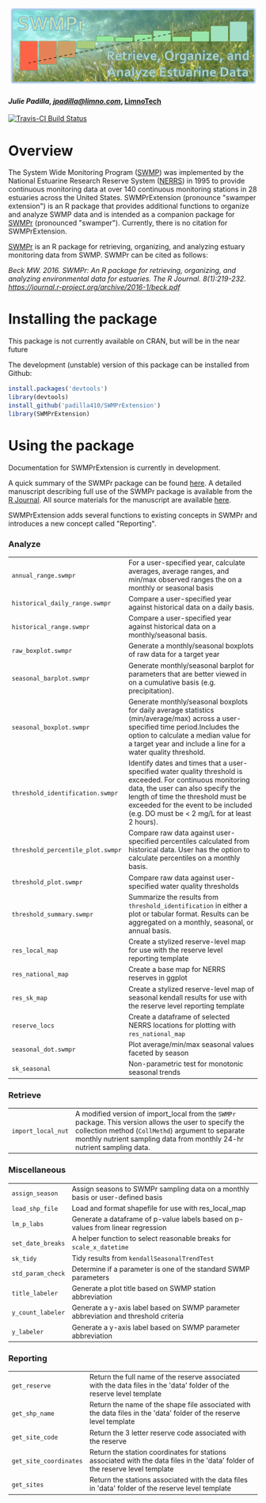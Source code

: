 
![](swmpr_logo.png)
#### *Julie Padilla, jpadilla@limno.com*, [LimnoTech](www.limno.com)

[![Travis-CI Build Status](https://travis-ci.org/padilla410/SWMPrExtension.svg?branch=master)](https://travis-ci.org/padilla410/SWMPrExtension)

<!-- README.md is generated from README.Rmd. Please edit that file -->



# Overview 

The System Wide Monitoring Program ([SWMP](http://nerrs.noaa.gov/RCDefault.aspx?ID=18)) was implemented by the National Estuarine Research Reserve System ([NERRS](http://nerrs.noaa.gov/)) in 1995 to provide continuous monitoring data at over 140 continuous monitoring stations in 28 estuaries across the United States.  SWMPrExtension (pronounce "swamper extension") is an R package that provides additional functions to organize and analyze SWMP data and is intended as a companion package for [SWMPr](https://github.com/fawda123/SWMPr) (pronounced "swamper"). Currently, there is no citation for SWMPrExtension.

[SWMPr](https://github.com/fawda123/SWMPr) is an R package for retrieving, organizing, and analyzing estuary monitoring data from SWMP. SWMPr can be cited as follows:

*Beck MW. 2016. SWMPr: An R package for retrieving, organizing, and analyzing environmental data for estuaries.  The R Journal. 8(1):219-232. https://journal.r-project.org/archive/2016-1/beck.pdf*

# Installing the package

This package is not currently available on CRAN, but will be in the near future

The development (unstable) version of this package can be installed from Github:


```r
install.packages('devtools')
library(devtools)
install_github('padilla410/SWMPrExtension')
library(SWMPrExtension)
```

# Using the package

Documentation for SWMPrExtension is currently in development.

A quick summary of the SWMPr package can be found [here](https://github.com/fawda123/SWMPr). A detailed manuscript describing full use of the SWMPr package is available from the [R Journal](https://journal.r-project.org/archive/accepted/beck.pdf). All source materials for the manuscript are available [here](https://github.com/fawda123/swmpr_manu).

SWMPrExtension adds several functions to existing concepts in SWMPr and introduces a new concept called "Reporting".

<h3>Analyze</h3>
<table>
<tr><td><code>annual_range.swmpr</code></td><td>For a user-specified year, calculate averages, average ranges, and min/max observed ranges the on a monthly or seasonal basis</td></tr>
<tr><td><code>historical_daily_range.swmpr</code></td><td>Compare a user-specified year against historical data on a daily basis.</td></tr>
<tr><td><code>historical_range.swmpr</code></td><td>Compare a user-specified year against historical data on a monthly/seasonal basis.</td></tr>
<tr><td><code>raw_boxplot.swmpr</code></td><td>Generate a monthly/seasonal boxplots of raw data for a target year</td></tr>
<tr><td><code>seasonal_barplot.swmpr</code></td><td>Generate monthly/seasonal barplot for parameters that are better viewed in on a cumulative basis (e.g. precipitation).</td></tr>
<tr><td><code>seasonal_boxplot.swmpr</code></td><td>Generate monthly/seasonal boxplots for daily average statistics (min/average/max) across a user-specified time period.Includes the option to calculate a median value for a target year and include a line for a water quality threshold.</td></tr>
<tr><td><code>threshold_identification.swmpr</code></td><td>Identify dates and times that a user-specified water quality threshold is exceeded. For continuous monitoring data, the user can also specify the length of time the threshold must be exceeded for the event to be included (e.g. DO must be < 2 mg/L for at least 2 hours).</td></tr>
<tr><td><code>threshold_percentile_plot.swmpr</code></td><td>Compare raw data against user-specified percentiles calculated from historical data. User has the option to calculate percentiles on a monthly basis.</td></tr>
<tr><td><code>threshold_plot.swmpr</code></td><td>Compare raw data against user-specified water quality thresholds</td></tr>
<tr><td><code>threshold_summary.swmpr</code></td><td>Summarize the results from <code>threshold_identification</code> in either a plot or tabular format. Results can be aggregated on a monthly, seasonal, or annual basis.</td></tr>
<tr><td><code>res_local_map</code></td><td>Create a stylized reserve-level map for use with the reserve level reporting template</td></tr>
<tr><td><code>res_national_map</code></td><td>Create a base map for NERRS reserves in ggplot</td></tr>
<tr><td><code>res_sk_map</code></td><td>Create a stylized reserve-level map of seasonal kendall results for use with the reserve level reporting template</td></tr>
<tr><td><code>reserve_locs</code></td><td>Create a dataframe of selected NERRS locations for plotting with <code>res_national_map</code></td></tr>
<tr><td><code>seasonal_dot.swmpr</code></td><td>Plot average/min/max seasonal values faceted by season</td></tr>
<tr><td><code>sk_seasonal</code></td><td>Non-parametric test for monotonic seasonal trends</td></tr>
</table>

<h3>Retrieve</h3>
<table>
<tr><td><code>import_local_nut</code></td><td>A modified version of import_local from the <code>SWMPr</code> package. This version allows the user to specify the collection method (<code>CollMethd</code>) argument to separate monthly nutrient sampling data from monthly 24-hr nutrient sampling data.</td></tr>
</table>

<h3>Miscellaneous</h3>
<table>
<tr><td><code>assign_season</code></td><td>Assign seasons to SWMPr sampling data on a monthly basis or user-defined basis</td></tr>
<tr><td><code>load_shp_file</code></td><td>Load and format shapefile for use with res_local_map</td></tr>
<tr><td><code>lm_p_labs</code></td><td>Generate a dataframe of p-value labels based on p-values from linear regression</td></tr>
<tr><td><code>set_date_breaks</code></td><td>A helper function to select reasonable breaks for <code>scale_x_datetime</code></td></tr>
<tr><td><code>sk_tidy</code></td><td>Tidy results from <code>kendallSeasonalTrendTest</code></td></tr>
<tr><td><code>std_param_check</code></td><td>Determine if a parameter is one of the standard SWMP parameters</td></tr>
<tr><td><code>title_labeler</code></td><td>Generate a plot title based on SWMP station abbreviation</td></tr>
<tr><td><code>y_count_labeler</code></td><td>Generate a y-axis label based on SWMP parameter abbreviation and threshold criteria</td></tr>
<tr><td><code>y_labeler</code></td><td>Generate a y-axis label based on SWMP parameter abbreviation</td></tr>
</table>

<h3>Reporting</h3>
<table>
<tr><td><code>get_reserve</code></td><td>Return the full name of the reserve associated with the data files in the 'data' folder of the reserve level template</td></tr>
<tr><td><code>get_shp_name</code></td><td>Return the name of the shape file associated with the data files in the 'data' folder of the reserve level template</td></tr>
<tr><td><code>get_site_code</code></td><td>Return the 3 letter reserve code associated with the reserve</td></tr>
<tr><td><code>get_site_coordinates</code></td><td>Return the station coordinates for stations associated with the data files in the 'data' folder of the reserve level template</td></tr>
<tr><td><code>get_sites</code></td><td>Return the stations associated with the data files in 'data' folder of the reserve level template</td></tr>
</table>
